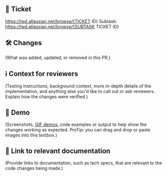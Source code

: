 ## 🎫 Ticket

https://lwd.atlassian.net/browse/{TICKET ID}
Subtask: https://lwd.atlassian.net/browse/{SUBTASK TICKET ID}

## 🛠 Changes

(What was added, updated, or removed in this PR.)

## ℹ️ Context for reviewers

(Testing instructions, background context, more in-depth details of the implementation, and anything else you'd like to call out or ask reviewers. Explain how the changes were verified.)

## 👀 Demo

(Screenshots, [GIF demos](https://www.cockos.com/licecap/), code examples or output to help show the changes working as expected. ProTip: you can drag and drop or paste images into this textbox.)

## 📜 Link to relevant documentation

(Provide links to documentation, such as tech specs, that are relevant to the code changes being made.)
